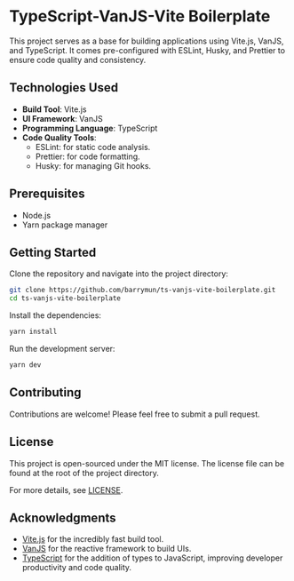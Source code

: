 # TypeScript-VanJS-Vite Boilerplate

This project serves as a base for building applications using Vite.js, VanJS, and TypeScript. It comes pre-configured with ESLint, Husky, and Prettier to ensure code quality and consistency.

## Technologies Used

- **Build Tool**: Vite.js
- **UI Framework**: VanJS
- **Programming Language**: TypeScript
- **Code Quality Tools**:
  - ESLint: for static code analysis.
  - Prettier: for code formatting.
  - Husky: for managing Git hooks.

## Prerequisites

- Node.js
- Yarn package manager

## Getting Started

Clone the repository and navigate into the project directory:
```bash
git clone https://github.com/barrymun/ts-vanjs-vite-boilerplate.git
cd ts-vanjs-vite-boilerplate
```

Install the dependencies:
```bash
yarn install
```

Run the development server:
```bash
yarn dev
```

## Contributing

Contributions are welcome! Please feel free to submit a pull request.

## License

This project is open-sourced under the MIT license. The license file can be found at the root of the project directory.

For more details, see [LICENSE](./LICENSE).

## Acknowledgments

- [Vite.js](https://vitejs.dev/) for the incredibly fast build tool.
- [VanJS](https://vanjs.org/) for the reactive framework to build UIs.
- [TypeScript](https://www.typescriptlang.org/) for the addition of types to JavaScript, improving developer productivity and code quality.
